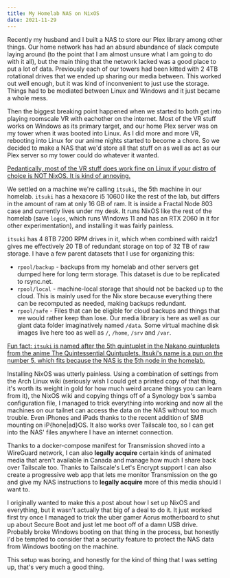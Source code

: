 ```yaml
---
title: My Homelab NAS on NixOS
date: 2021-11-29
---
```


Recently my husband and I built a NAS to store our Plex library among other
things. Our home network has had an absurd abundance of slack compute laying
around (to the point that I am almost unsure what I am going to do with it all),
but the main thing that the network lacked was a good place to put a lot of
data. Previously each of our towers had been kitted with 2 4TB rotational drives
that we ended up sharing our media between. This worked out well enough, but it
was kind of inconvenient to just use the storage. Things had to be mediated
between Linux and Windows and it just became a whole mess.

Then the biggest breaking point happened when we started to both get into
playing roomscale VR with eachother on the internet. Most of the VR stuff works
on Windows as its primary target, and our home Plex server was on my tower when
it was booted into Linux. As I did more and more VR, rebooting into Linux for
our anime nights started to become a chore. So we decided to make a NAS that
we'd store all that stuff on as well as act as our Plex server so my tower could
do whatever it wanted.

[Pedantically, most of the VR stuff does work fine on Linux if your distro of
choice is NOT NixOS. It is kind of annoying.](conversation://Mara/hacker)

We settled on a machine we're calling `itsuki`, the 5th machine in our homelab.
`itsuki` has a hexacore i5 10600 like the rest of the lab, but differs in the
amount of ram at only 16 GB of ram. It is inside a Fractal Node 803 case and
currently lives under my desk. It runs NixOS like the rest of the homelab (save
`logos`, which runs Windows 11 and has an RTX 2060 in it for other
experimentation), and installing it was fairly painless.

`itsuki` has 4 8TB 7200 RPM drives in it, which when combined with raidz1 gives
me effectively 20 TB of redundant storage on top of 32 TB of raw storage. I have
a few parent datasets that I use for organizing this:

* `rpool/backup` - backups from my homelab and other servers get dumped here for
  long term storage. This dataset is due to be replicated to rsync.net.
* `rpool/local` - machine-local storage that should not be backed up to the
  cloud. This is mainly used for the Nix store because everything there can be
  recomputed as needed, making backups redundant.
* `rpool/safe` - Files that can be eligible for cloud backups and things that we
  would rather keep than lose. Our media library is here as well as our giant
  data folder imaginatively named `/data`. Some virtual machine disk images live
  here too as well as `/`, `/home`, `/srv` and `/var`.
  
[Fun fact: `itsuki` is named after the 5th quintuplet in the Nakano quintuplets
from the anime The Quintessential Quintuplets. Itsuki's name is a pun on the
number 5, which fits because the NAS is the 5th node in the
homelab.](conversation://Cadey/enby)

Installing NixOS was utterly painless. Using a combination of settings from the
Arch Linux wiki (seriously wish I could get a printed copy of that thing, it's
worth its weight in gold for how much weird arcane things you can learn from
it), the NixOS wiki and copying things off of a Synology box's samba
configuration file, I managed to trick everything into working and now all the
machines on our tailnet can access the data on the NAS without too much trouble.
Even iPhones and iPads thanks to the recent addition of SMB mounting on
iP{hone|ad}OS. It also works over Tailscale too, so I can get into the NAS'
files anywhere I have an internet connection.

Thanks to a docker-compose manifest for Transmission shoved into a WireGuard
network, I can also **legally acquire** certain kinds of animated media that
aren't available in Canada and manage how much I share back over Tailscale too.
Thanks to Tailscale's Let's Encrypt support I can also create a progressive web
app that lets me monitor Transmission on the go and give my NAS instructions to
**legally acquire** more of this media should I want to.

I originally wanted to make this a post about how I set up NixOS and everything,
but it wasn't actually that big of a deal to do it. It just worked first try
once I managed to trick the uber gamer Aorus motherboard to shut up about Secure
Boot and just let me boot off of a damn USB drive. Probably broke Windows
booting on that thing in the process, but honestly I'd be tempted to consider
that a security feature to protect the NAS data from Windows booting on the
machine.

This setup was boring, and honestly for the kind of thing that I was setting up,
that's very much a good thing.
